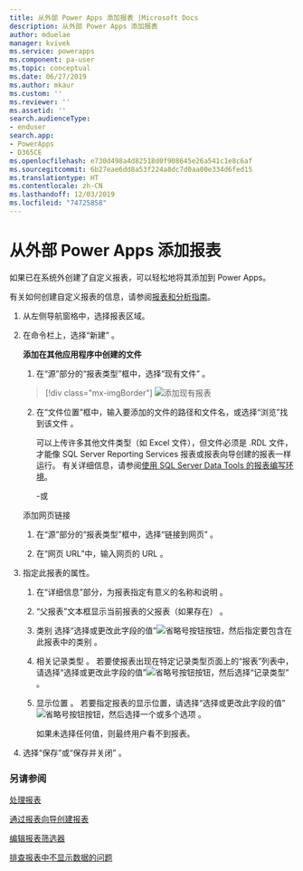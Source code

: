 ```yaml
---
title: 从外部 Power Apps 添加报表 |Microsoft Docs
description: 从外部 Power Apps 添加报表
author: mduelae
manager: kvivek
ms.service: powerapps
ms.component: pa-user
ms.topic: conceptual
ms.date: 06/27/2019
ms.author: mkaur
ms.custom: ''
ms.reviewer: ''
ms.assetid: ''
search.audienceType:
- enduser
search.app:
- PowerApps
- D365CE
ms.openlocfilehash: e730d498a4d82518d0f908645e26a541c1e8c6af
ms.sourcegitcommit: 6b27eae6dd8a53f224a8dc7d0aa00e334d6fed15
ms.translationtype: HT
ms.contentlocale: zh-CN
ms.lasthandoff: 12/03/2019
ms.locfileid: "74725858"
---
```

# <a name="add-a-report-from-outside-power-apps"></a>从外部 Power Apps 添加报表

如果已在系统外创建了自定义报表，可以轻松地将其添加到 Power Apps。

有关如何创建自定义报表的信息，请参阅[报表和分析指南](https://docs.microsoft.com/dynamics365/customer-engagement/analytics/get-started-writing-reports)。

1. 从左侧导航窗格中，选择报表区域。 
2. 在命令栏上，选择“新建”  。
  
   **添加在其他应用程序中创建的文件**  
  
   1. 在“源”部分的“报表类型”框中，选择“现有文件”    。  
   
     > [!div class="mx-imgBorder"]
     > ![添加现有报表](media/add_existing_report.png "添加现有报表")
  
   2. 在“文件位置”框中，输入要添加的文件的路径和文件名，或选择“浏览”找到该文件   。 
   
      可以上传许多其他文件类型（如 Excel 文件），但文件必须是 .RDL 文件，才能像 SQL Server Reporting Services 报表或报表向导创建的报表一样运行。 有关详细信息，请参阅[使用 SQL Server Data Tools 的报表编写环境](https://docs.microsoft.com/dynamics365/customer-engagement/analytics/report-writing-environment-using-sql-server-data-tools)。
  
      -或  
  
   添加网页链接   
  
   1.  在“源”部分的“报表类型”框中，选择“链接到网页”    。  
  
   2.  在“网页 URL”中，输入网页的 URL  。  
  
3. 指定此报表的属性。
  
   1.  在“详细信息”部分，为报表指定有意义的名称和说明  。  
  
   2.  “父报表”文本框显示当前报表的父报表（如果存在）  。  
  
   3. 类别  选择“选择或更改此字段的值”![省略号按钮](media/ellipsis-button.png "省略号按钮")按钮，然后指定要包含在此报表中的类别  。  
  
   4. 相关记录类型  。 若要使报表出现在特定记录类型页面上的“报表”列表中，请选择“选择或更改此字段的值”![省略号按钮](media/ellipsis-button.png "省略号按钮")按钮，然后选择“记录类型”  。  
  
   5. 显示位置  。 若要指定报表的显示位置，请选择“选择或更改此字段的值”![省略号按钮](media/ellipsis-button.png "省略号按钮")按钮，然后选择一个或多个选项  。  
  
        如果未选择任何值，则最终用户看不到报表。  
  
4. 选择“保存”或“保存并关闭”   。  




### <a name="see-also"></a>另请参阅
[处理报表](work-with-reports.md) 

[通过报表向导创建报表](create-report-with-wizard.md)

[编辑报表筛选器](edit-report-filter.md)

[排查报表中不显示数据的问题](troubleshoot-reports.md)
